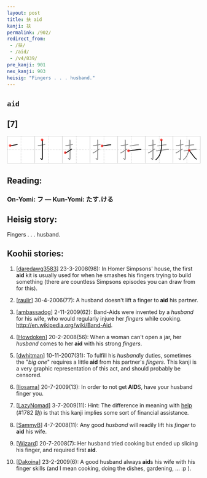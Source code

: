 ```yaml
---
layout: post
title: 扶 aid
kanji: 扶
permalink: /902/
redirect_from:
 - /扶/
 - /aid/
 - /v4/839/
pre_kanji: 901
nex_kanji: 903
heisig: "Fingers . . . husband."
---
```


## `aid`

## [7]

<div class="stroke"><img src="../images/E689B6.png" /></div>

## Reading:

### On-Yomi: フ &mdash; Kun-Yomi: たす.ける

## Heisig story:

Fingers . . . husband.

## Koohii stories:

1) [<a href="http://kanji.koohii.com/profile/daredawg3583">daredawg3583</a>] 23-3-2008(98): In Homer Simpsons&#039; house, the first<strong> aid</strong> kit is usually used for when he smashes his fingers trying to build something (there are countless Simpsons episodes you can draw from for this).

2) [<a href="http://kanji.koohii.com/profile/raulir">raulir</a>] 30-4-2006(77): A husband doesn&#039;t lift a finger to<strong> aid</strong> his partner.

3) [<a href="http://kanji.koohii.com/profile/ambassadog">ambassadog</a>] 2-11-2009(62): Band-Aids were invented by a <em>husband</em> for his wife, who would regularly injure her <em>fingers</em> while cooking. <a href="http://en.wikipedia.org/wiki/Band-Aid">http://en.wikipedia.org/wiki/Band-Aid</a>.

4) [<a href="http://kanji.koohii.com/profile/Howdoken">Howdoken</a>] 20-2-2008(56): When a woman can&#039;t open a jar, her <em>husband</em> comes to her<strong> aid</strong> with his strong <em>fingers</em>.

5) [<a href="http://kanji.koohii.com/profile/dwhitman">dwhitman</a>] 10-11-2007(31): To fulfill his <em>husband</em>ly duties, sometimes the &quot;<em>big one</em>&quot; requires a little<strong> aid</strong> from his partner&#039;s <em>fingers</em>. This kanji is a very graphic representation of this act, and should probably be censored.

6) [<a href="http://kanji.koohii.com/profile/liosama">liosama</a>] 20-7-2009(13): In order to not get<strong> AID</strong>S, have your husband finger you.

7) [<a href="http://kanji.koohii.com/profile/LazyNomad">LazyNomad</a>] 3-7-2009(11): Hint: The difference in meaning with <a href="../1782">help</a> (#1782 助) is that this kanji implies some sort of financial assistance.

8) [<a href="http://kanji.koohii.com/profile/SammyB">SammyB</a>] 4-7-2008(11): Any good <em>husband</em> will readily lift his <em>finger</em> to<strong> aid</strong> his wife.

9) [<a href="http://kanji.koohii.com/profile/Wizard">Wizard</a>] 20-7-2008(7): Her husband tried cooking but ended up slicing his finger, and required first<strong> aid</strong>.

10) [<a href="http://kanji.koohii.com/profile/Dakoina">Dakoina</a>] 23-2-2009(6): A good husband always<strong> aid</strong>s his wife with his finger skills (and I mean cooking, doing the dishes, gardening, ... :p ).
